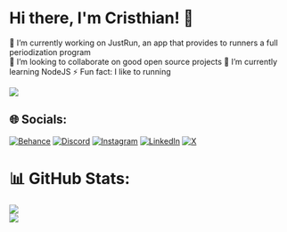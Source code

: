 # Hi there, I'm Cristhian! 👋

🔭 I’m currently working on JustRun, an app that provides to runners a full periodization program<br>
👯 I’m looking to collaborate on good open source projects
🌱 I’m currently learning NodeJS
⚡ Fun fact: I like to running


<a href="https://skillicons.dev">
    <img src="https://skillicons.dev/icons?i=astro,codepen,css,figma,firebase,github,html,js,netlify,nextjs,nodejs,prisma,react,styledcomponents,tailwind,vercel,vite,vscode&perline=9" />
</a>

## 🌐 Socials:
[![Behance](https://img.shields.io/badge/Behance-1769ff?logo=behance&logoColor=white)](https://behance.net/cristhifernand11) [![Discord](https://img.shields.io/badge/Discord-%237289DA.svg?logo=discord&logoColor=white)](https://discord.gg/367828784168042498) [![Instagram](https://img.shields.io/badge/Instagram-%23E4405F.svg?logo=Instagram&logoColor=white)](https://instagram.com/cristhian.ui) [![LinkedIn](https://img.shields.io/badge/LinkedIn-%230077B5.svg?logo=linkedin&logoColor=white)](https://linkedin.com/in/cristhian-fs) [![X](https://img.shields.io/badge/X-black.svg?logo=X&logoColor=white)](https://x.com/cristhianuix) 

# 📊 GitHub Stats:
![](https://github-readme-stats.vercel.app/api?username=cristhian-fs&theme=github_dark&hide_border=false&include_all_commits=true&count_private=true)<br/>
![](https://github-readme-stats.vercel.app/api/top-langs/?username=cristhian-fs&theme=github_dark&hide_border=false&include_all_commits=true&count_private=true&layout=compact)

<!-- Proudly created with GPRM ( https://gprm.itsvg.in ) -->
